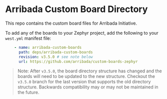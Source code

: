 # Arribada Custom Board Directory

This repo contains the custom board files for Arribada Initiative.

To add any of the boards to your Zephyr project, add the following to your `west.yml` manifest file:

```yaml
    - name: arribada-custom-boards
      path: deps/arribada-custom-boards
      revision: v3.5.0 # see note below
      url: https://github.com/arribada/custom-boards-zephyr
```

> Note: After `v3.5.0`, the board directory structure has changed and the boards will need to be updated to the new structure. Checkout the `v3.5.0` branch for the last version that supports the old directory structure. Backwards compatibility may or may not be maintained in the future.